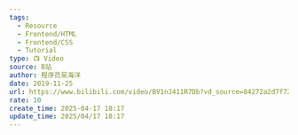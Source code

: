 ```yaml
---
tags:
  - Resource
  - Frontend/HTML
  - Frontend/CSS
  - Tutorial
type: 📺 Video
source: B站
author: 程序员吴海洋
date: 2019-11-25
url: https://www.bilibili.com/video/BV1nJ411R7Db?vd_source=84272a2d7f72158b38778819be5bc6ad
rate: 10
create_time: 2025-04-17 18:17
update_time: 2025/04/17 18:17
---
```


